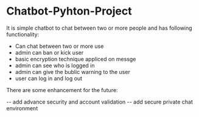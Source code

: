 # Chatbot-Pyhton-Project

It is simple chatbot to chat between two or more people and has following functionality:

- Can chat between two or more use
- admin can ban or kick user
- basic encryption technique appliced on messge
- admin can see who is logged in
- admin can give the bublic warning to the user
- user can log in and log out 


There are some enhancement for the future:

-- add advance security and account validation
-- add secure private chat environment 
